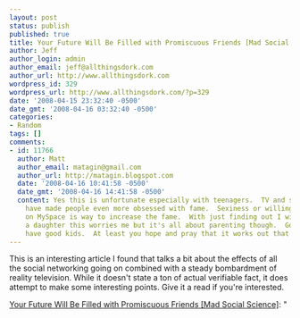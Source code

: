 ```yaml
---
layout: post
status: publish
published: true
title: Your Future Will Be Filled with Promiscuous Friends [Mad Social Science]
author: Jeff
author_login: admin
author_email: jeff@allthingsdork.com
author_url: http://www.allthingsdork.com
wordpress_id: 329
wordpress_url: http://www.allthingsdork.com/?p=329
date: '2008-04-15 23:32:40 -0500'
date_gmt: '2008-04-16 03:32:40 -0500'
categories:
- Random
tags: []
comments:
- id: 11766
  author: Matt
  author_email: matagin@gmail.com
  author_url: http://matagin.blogspot.com
  date: '2008-04-16 10:41:58 -0500'
  date_gmt: '2008-04-16 14:41:58 -0500'
  content: Yes this is unfortunate especially with teenagers.  TV and social networks
    have made people even more obsessed with fame.  Sexiness or willing to sleep around
    on MySpace is way to increase the fame.  With just finding out I will be having
    a daughter this worries me but it's all about parenting though.  Good parents
    have good kids.  At least you hope and pray that it works out that way.
---
```

<p>This is an interesting article I found that talks a bit about the effects of all the social networking going on combined with a steady bombardment of reality television.  While it doesn't state a ton of actual verifiable fact, it does attempt to make some interesting points. Give it a read if you're interested.</p>
<p><a href="http://io9.com/380162/your-future-will-be-filled-with-promiscuous-friends">Your Future Will Be Filled with Promiscuous Friends [Mad Social Science]</a>: "<br />
